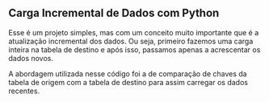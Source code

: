 ## Carga Incremental de Dados com Python

Esse é um projeto simples, mas com um conceito muito importante que é a atualização incremental dos dados. Ou seja, primeiro fazemos uma carga inteira na tabela de destino e após isso, passamos apenas a acrescentar os dados novos.

A abordagem utilizada nesse código foi a de comparação de chaves da tabela de origem com a tabela de destino para assim carregar os dados recentes. 